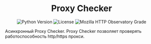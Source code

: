 <div align="center">

# Proxy Checker

<p>
  <img src="https://img.shields.io/badge/Python-3.7+-blue.svg" alt="Python Version">
  <img src="https://img.shields.io/badge/License-MIT-green.svg" alt="License">
  <img alt="Mozilla HTTP Observatory Grade" src="https://img.shields.io/mozilla-observatory/:format/:host">
</p>

</div>

Асинхронный Proxy Checker. Proxy Checker позволяет проверять работоспособность http/https прокси.
